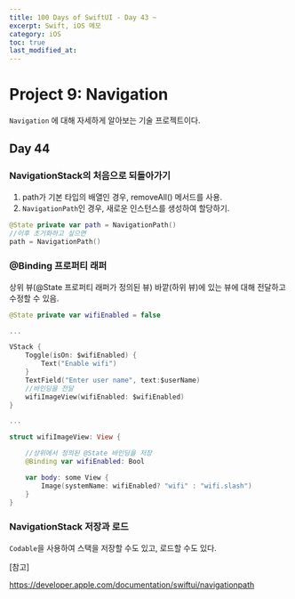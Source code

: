 ```yaml
---
title: 100 Days of SwiftUI - Day 43 ~ 
excerpt: Swift, iOS 메모
category: iOS
toc: true
last_modified_at: 
---
```


# Project 9: Navigation

`Navigation` 에 대해 자세하게 알아보는 기술 프로젝트이다.

## Day 44

### NavigationStack의 처음으로 되돌아가기

1. path가 기본 타입의 배열인 경우, removeAll() 메서드를 사용.
2. `NavigationPath`인 경우, 새로운 인스턴스를 생성하여 할당하기.

```swift
@State private var path = NavigationPath()
//이후 초기화하고 싶으면 
path = NavigationPath()
```

### @Binding 프로퍼티 래퍼
상위 뷰(@State 프로퍼티 래퍼가 정의된 뷰) 바깥(하위 뷰)에 있는 뷰에 대해 전달하고 수정할 수 있음.

~~~swift
@State private var wifiEnabled = false

...

VStack {
    Toggle(isOn: $wifiEnabled) {
        Text("Enable wifi")
    }
    TextField("Enter user name", text:$userName)
    //바인딩을 전달
    wifiImageView(wifiEnabled: $wifiEnabled)
}

...

struct wifiImageView: View {

    //상위에서 정의된 @State 바인딩을 저장
    @Binding var wifiEnabled: Bool

    var body: some View {
        Image(systemName: wifiEnabled? "wifi" : "wifi.slash")
    }
}
~~~


### NavigationStack 저장과 로드

`Codable`을 사용하여 스택을 저장할 수도 있고, 로드할 수도 있다.

[참고]

https://developer.apple.com/documentation/swiftui/navigationpath 


